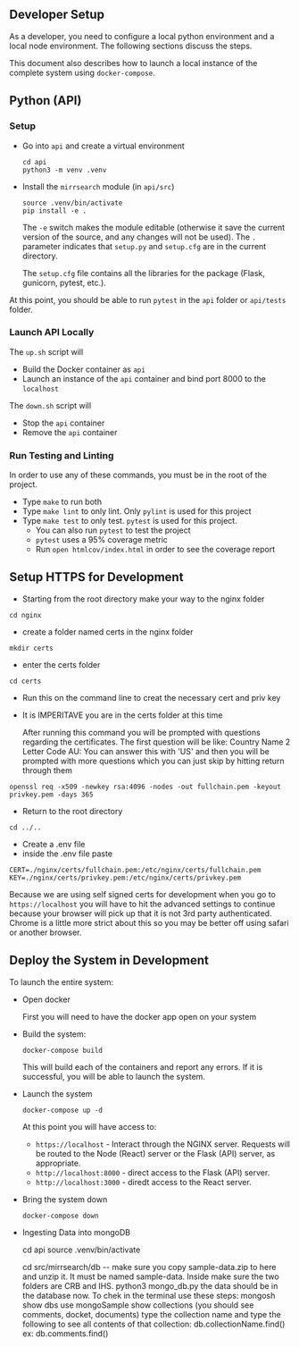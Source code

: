 ## Developer Setup

As a developer, you need to configure a local python environment and a local
node environment.  The following sections discuss the steps.

This document also describes how to launch a local instance of the complete system using `docker-compose`.


## Python (API)

### Setup

* Go into `api` and create a virtual environment

  ```
  cd api
  python3 -m venv .venv
  ```

* Install the `mirrsearch` module (in `api/src`)  

  ```
  source .venv/bin/activate
  pip install -e .
  ```

  The `-e` switch makes the module editable (otherwise it save the current version
  of the source, and any changes will not be used).  The `.` parameter indicates
  that `setup.py` and `setup.cfg` are in the current directory.

  The `setup.cfg` file contains all the libraries for the package (Flask, gunicorn, pytest, etc.).


At this point, you should be able to run `pytest` in the `api` folder or `api/tests` folder.

### Launch API Locally

The `up.sh` script will

* Build the Docker container as `api`
* Launch an instance of the `api` container and bind port 8000 to the `localhost`

The `down.sh` script will

* Stop the `api` container
* Remove the `api` container

### Run Testing and Linting

In order to use any of these commands, you must be in the root of the project.

* Type `make` to run both
* Type `make lint` to only lint. Only `pylint` is used for this project
* Type `make test` to only test. `pytest` is used for this project. 
  * You can also run `pytest` to test the project
  * `pytest` uses a 95% coverage metric
  * Run `open htmlcov/index.html` in order to see the coverage report

## Setup HTTPS for Development

* Starting from the root directory make your way to the nginx folder

```
cd nginx
```

* create a folder named certs in the nginx folder

```
mkdir certs
```

* enter the certs folder

```
cd certs
```

* Run this on the command line to creat the necessary cert and priv key
* It is IMPERITAVE you are in the certs folder at this time

  After running this command you will be prompted with questions regarding
  the certificates. The first question will be like:
  Country Name 2 Letter Code AU: 
  You can answer this with 'US' and then you will be prompted with
  more questions which you can just skip by hitting return through them

```
openssl req -x509 -newkey rsa:4096 -nodes -out fullchain.pem -keyout privkey.pem -days 365
```

* Return to the root directory

```
cd ../..
```

* Create a .env file
* inside the .env file paste

```
CERT=./nginx/certs/fullchain.pem:/etc/nginx/certs/fullchain.pem
KEY=./nginx/certs/privkey.pem:/etc/nginx/certs/privkey.pem
```

Because we are using self signed certs for development when you go to 
`https://localhost` you will have to hit the advanced settings to continue
because your browser will pick up that it is not 3rd party authenticated.
Chrome is a little more strict about this so you may be better off using
safari or another browser. 

## Deploy the System in Development

To launch the entire system:

* Open docker
  
  First you will need to have the docker app open on your system
  
* Build the system:

  ```
  docker-compose build
  ```

  This will build each of the containers and report any errors.  If it is successful, you will be able to launch the system.

* Launch the system

  ```
  docker-compose up -d
  ```

  At this point you will have access to:

  * `https://localhost` - Interact through the NGINX server.  Requests will be routed to the Node (React) server or the Flask (API) server, as appropriate.
  * `http://localhost:8000` - direct access to the Flask (API) server.
  * `http://localhost:3000` - diredt access to the React server.

* Bring the system down

  ```
  docker-compose down
  ```
* Ingesting Data into mongoDB

  cd api
  source .venv/bin/activate

  cd src/mirrsearch/db
  -- make sure you copy sample-data.zip to here and unzip it. It must be named sample-data. Inside make sure the two folders are CRB and IHS.
  python3 mongo_db.py
  the data should be in the database now. 
  To chek in the terminal use these steps:
  mongosh
  show dbs
  use mongoSample
  show collections
  (you should see comments, docket, documents)
  type the collection name and type the following to see all contents of that collection:
  db.collectionName.find()
  ex: db.comments.find()

